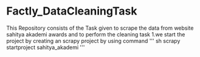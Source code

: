 # Factly_DataCleaningTask
This Repository consists of the Task given to scrape the data from website sahitya akademi awards and to perform the cleaning task
1.we start the project by creating an scrapy project by using command
''' sh 
    scrapy
    startproject sahitya_akademi
    '''
